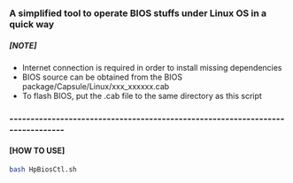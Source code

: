 ### A simplified tool to operate BIOS stuffs under Linux OS in a quick way


##### [NOTE] 
  + Internet connection is required in order to install missing dependencies
  + BIOS source can be obtained from the BIOS package/Capsule/Linux/xxx_xxxxxx.cab
  + To flash BIOS, put the .cab file to the same directory as this script


### ------------------------------------------------------------------------------
#### [HOW TO USE]
```sh
bash HpBiosCtl.sh  
```
